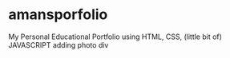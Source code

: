 # amansporfolio 
My Personal Educational Portfolio using HTML, CSS, (little bit of) JAVASCRIPT
adding photo div 
 
   
